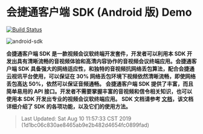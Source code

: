 # 会捷通客户端 SDK (Android 版) Demo

[![Build Status](https://travis-ci.org/hexmeet/HJT-SDK-Android-Demo.svg?branch=master)](https://travis-ci.org/hexmeet/HJT-SDK-Android-Demo)

![android-sdk](./speaker-view.png)

**会捷通客户端 SDK 是⼀款视频会议软终端开发套件，开发者可以利⽤本 SDK 开发出具有清晰流畅的⾳视频体验和⾼清内容协作的⾳视频会议终端应用。会捷通客户端 SDK 具备强⼤的⽹络适应性，和独特的⾳视频抗⽹络丢包算法，配合会捷通云视讯平台使⽤，可以保证在 30% ⽹络丢包环境下视频依然清晰流畅，即使⽹络丢包⾼达 50%，依然可以保证⾳频通畅。 会捷通客户端 SDK 提供了丰富，⽽且简单易⽤的 API 接⼝。开发者不需要掌握丰富的⾳视频和信令相关知识，也可以使⽤本 SDK 开发出专业的视频会议软终端应用。 SDK 文档请参考 [文档](https://developer.hexmeet.com/svcsdk/Android-sdk.html)，该文档详细介绍了 SDK 的各项功能，以及它们的使⽤⽅法。**

> Last Updated: Sat Aug 10 11:57:33 CST 2019 (1d1bc06c830ae8465ab9e2b482d4654fc0899fad)

